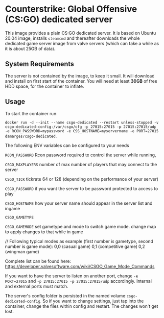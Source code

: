 # Counterstrike: Global Offensive (CS:GO) dedicated server
This image provides a plain CS:GO dedicated server.
It is based on Ubuntu 20.04 image, installs `steamcmd` and thereafter downloads the whole dedicated game server image from valve servers (which can take a while as it is about 25GB of data).

## System Requirements
The server is not contained by the image, to keep it small.
It will download and install on first start of the container.
You will need at least **30GB** of free HDD space, for the container to inflate.

## Usage
To start the container run 

`docker run -d --init --name csgo-dedicated --restart unless-stopped -v csgo-dedicated-config:/var/csgo/cfg -p 27015:27015 -p 27015:27015/udp -e RCON_PASSWORD=mypassword -e CSS_HOSTNAME=myservername -e PORT=27015 damarges/csgo-dedicated`.

The following ENV variables can be configured to your needs

`RCON_PASSWORD` Rcon password required to control the server while running,

`CSGO_MAXPLAYERS` number of max number of players that may connect to the server

`CSGO_TICK` tickrate 64 or 128 (depending on the performance of your server)

`CSGO_PASSWORD` if you want the server to be password protected to access to play

`CSGO_HOSTNAME` how your server name should appear in the server list and ingame

`CSGO_GAMETYPE` 

`CSGO_GAMEMODE` set gametype and mode to switch game mode. change map to apply changes to that while in game

// Following typical modes as example (first number is gametype, second number is game mode):
0,0 (casual game)
0,1 (competitive game)
0,2 (wingman game)

Complete list can be found here:
https://developer.valvesoftware.com/wiki/CSGO_Game_Mode_Commands


If you want to have the server to listen on another port, change `-e PORT=27015` and `-p 27015:27015 -p 27015:27015/udp` accordingly.
Internal and external ports must match.

The server's config folder is persisted in the named volume `csgo-dedicated-config`.
So if you want to change settings, just tap into the container, change the files within config and restart.
The changes won't get lost.
